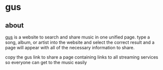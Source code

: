 # gus

## about 
 
 <a href="https://g-u-s.herokuapp.com">gus</a> is a website to search and share music in one unified page. type a song, album, or artist into the website and select the correct result and a page will appear with all of the necessary information to share.
 
 copy the gus link to share a page containing links to all streaming services so everyone can get to the music easily
